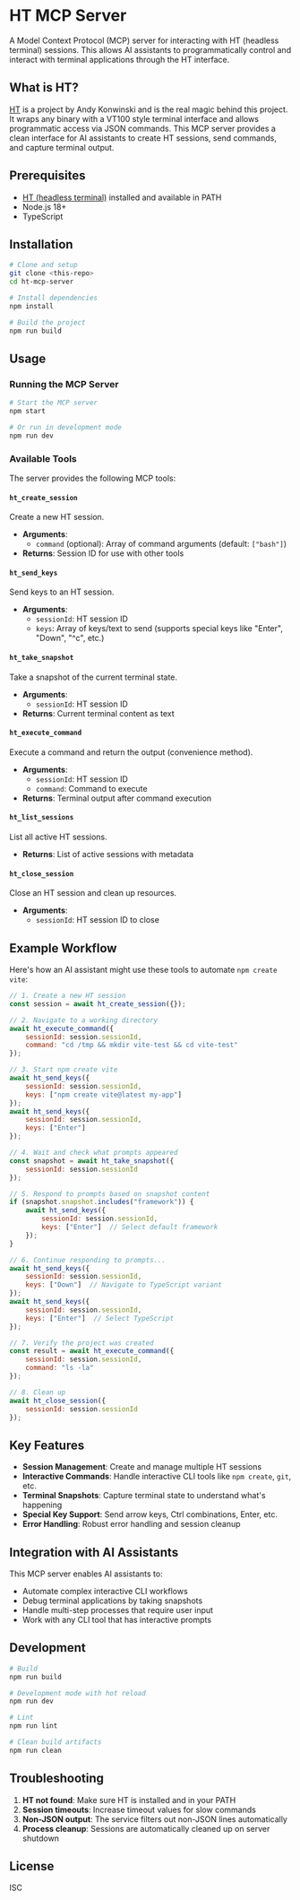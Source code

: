 # HT MCP Server

A Model Context Protocol (MCP) server for interacting with HT (headless terminal) sessions. This allows AI assistants to programmatically control and interact with terminal applications through the HT interface.

## What is HT?

[HT](https://github.com/andyk/ht) is a project by Andy Konwinski and is the real magic behind this project. It wraps any binary with a VT100 style terminal interface and allows programmatic access via JSON commands. This MCP server provides a clean interface for AI assistants to create HT sessions, send commands, and capture terminal output.

## Prerequisites

- [HT (headless terminal)](https://github.com/andyk/ht) installed and available in PATH
- Node.js 18+ 
- TypeScript

## Installation

```bash
# Clone and setup
git clone <this-repo>
cd ht-mcp-server

# Install dependencies
npm install

# Build the project
npm run build
```

## Usage

### Running the MCP Server

```bash
# Start the MCP server
npm start

# Or run in development mode
npm run dev
```

### Available Tools

The server provides the following MCP tools:

#### `ht_create_session`
Create a new HT session.
- **Arguments**: 
  - `command` (optional): Array of command arguments (default: `["bash"]`)
- **Returns**: Session ID for use with other tools

#### `ht_send_keys`
Send keys to an HT session.
- **Arguments**:
  - `sessionId`: HT session ID
  - `keys`: Array of keys/text to send (supports special keys like "Enter", "Down", "^c", etc.)

#### `ht_take_snapshot`
Take a snapshot of the current terminal state.
- **Arguments**:
  - `sessionId`: HT session ID
- **Returns**: Current terminal content as text

#### `ht_execute_command`
Execute a command and return the output (convenience method).
- **Arguments**:
  - `sessionId`: HT session ID
  - `command`: Command to execute
- **Returns**: Terminal output after command execution

#### `ht_list_sessions`
List all active HT sessions.
- **Returns**: List of active sessions with metadata

#### `ht_close_session`
Close an HT session and clean up resources.
- **Arguments**:
  - `sessionId`: HT session ID to close

## Example Workflow

Here's how an AI assistant might use these tools to automate `npm create vite`:

```javascript
// 1. Create a new HT session
const session = await ht_create_session({});

// 2. Navigate to a working directory
await ht_execute_command({
    sessionId: session.sessionId,
    command: "cd /tmp && mkdir vite-test && cd vite-test"
});

// 3. Start npm create vite
await ht_send_keys({
    sessionId: session.sessionId,
    keys: ["npm create vite@latest my-app"]
});
await ht_send_keys({
    sessionId: session.sessionId,
    keys: ["Enter"]
});

// 4. Wait and check what prompts appeared
const snapshot = await ht_take_snapshot({
    sessionId: session.sessionId
});

// 5. Respond to prompts based on snapshot content
if (snapshot.snapshot.includes("framework")) {
    await ht_send_keys({
        sessionId: session.sessionId,
        keys: ["Enter"]  // Select default framework
    });
}

// 6. Continue responding to prompts...
await ht_send_keys({
    sessionId: session.sessionId,
    keys: ["Down"]  // Navigate to TypeScript variant
});
await ht_send_keys({
    sessionId: session.sessionId,
    keys: ["Enter"]  // Select TypeScript
});

// 7. Verify the project was created
const result = await ht_execute_command({
    sessionId: session.sessionId,
    command: "ls -la"
});

// 8. Clean up
await ht_close_session({
    sessionId: session.sessionId
});
```

## Key Features

- **Session Management**: Create and manage multiple HT sessions
- **Interactive Commands**: Handle interactive CLI tools like `npm create`, `git`, etc.
- **Terminal Snapshots**: Capture terminal state to understand what's happening
- **Special Key Support**: Send arrow keys, Ctrl combinations, Enter, etc.
- **Error Handling**: Robust error handling and session cleanup

## Integration with AI Assistants

This MCP server enables AI assistants to:

- Automate complex interactive CLI workflows
- Debug terminal applications by taking snapshots
- Handle multi-step processes that require user input
- Work with any CLI tool that has interactive prompts

## Development

```bash
# Build
npm run build

# Development mode with hot reload
npm run dev

# Lint
npm run lint

# Clean build artifacts
npm run clean
```

## Troubleshooting

1. **HT not found**: Make sure HT is installed and in your PATH
2. **Session timeouts**: Increase timeout values for slow commands
3. **Non-JSON output**: The service filters out non-JSON lines automatically
4. **Process cleanup**: Sessions are automatically cleaned up on server shutdown

## License

ISC
